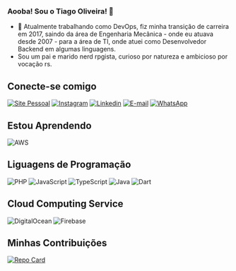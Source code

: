 ### Aooba! Sou o Tiago Oliveira! 👋

* 🔭 Atualmente trabalhando como DevOps, fiz minha transição de carreira em 2017, saindo da área de Engenharia Mecânica - onde eu atuava desde 2007 - para a área de TI, onde atuei como Desenvolvedor Backend em algumas linguagens.
* Sou um pai e marido nerd rpgista, curioso por natureza e ambicioso por vocação rs.

## Conecte-se comigo
[![Site Pessoal](https://img.shields.io/badge/Portfolio-FF5722?style=for-the-badge&logo=todoist&logoColor=white)](https://otao.dev.br)
[![Instagram](https://img.shields.io/badge/-Instagram-%23E4405F?style=for-the-badge&logo=instagram&logoColor=white)](https://www.instagram.com/otaodev/)
[![Linkedin](https://img.shields.io/badge/-LinkedIn-%230077B5?style=for-the-badge&logo=linkedin&logoColor=white)](https://www.linkedin.com/in/tiago-oliveira-otaodev/)
[![E-mail](https://img.shields.io/badge/-Email-000?style=for-the-badge&logo=microsoft-outlook&logoColor=007BFF)](mailto:abraaoazp@gmail.com)
[![WhatsApp](https://img.shields.io/badge/WhatsApp-25D366?style=for-the-badge&logo=whatsapp&logoColor=white)](https://wa.me/+55011988672953)

## Estou Aprendendo
![AWS](https://img.shields.io/badge/AWS-000.svg?style=for-the-badge&logo=amazon-aws&logoColor=white)

## Liguagens de Programação
![PHP](https://img.shields.io/badge/PHP-777BB4?style=for-the-badge&logo=php&logoColor=white)
![JavaScript](https://img.shields.io/badge/JavaScript-F7DF1E?style=for-the-badge&logo=javascript&logoColor=black)
![TypeScript](https://img.shields.io/badge/TypeScript-007ACC?style=for-the-badge&logo=typescript&logoColor=white)
![Java](https://img.shields.io/badge/java-%23ED8B00.svg?style=for-the-badge&logo=openjdk&logoColor=white)
![Dart](https://img.shields.io/badge/Dart-0175C2?style=for-the-badge&logo=dart&logoColor=white)

## Cloud Computing Service
![DigitalOcean](https://img.shields.io/badge/DigitalOcean-%230167ff.svg?style=for-the-badge&logo=digitalOcean&logoColor=white)
![Firebase](https://img.shields.io/badge/FIREBASE-000?style=for-the-badge&logo=firebase&logoColor=ffca28)

## Minhas Contribuições
[![Repo Card](https://github-readme-stats.vercel.app/api/pin/?username=AbraaoAzP&repo=dio-lab-open-source&bg_color=000&border_color=30A3DC&show_icons=true&icon_color=30A3DC&title_color=E94D5F&text_color=FFF)](https://github.com/TiagOliveiraTI/dio-lab-open-source)

